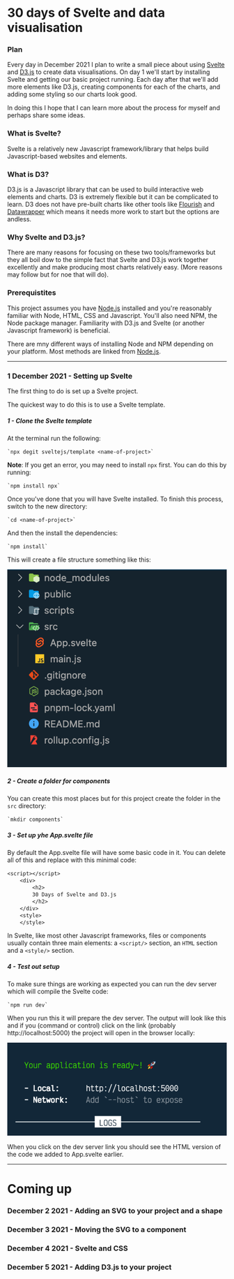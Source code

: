 # 30 days of Svelte and data visualisation

### Plan

Every day in December 2021 I plan to write a small piece about using [Svelte](https://svelte.dev/) and [D3.js](https://d3js.org/) to create data visualisations. On day 1 we'll start by installing Svelte and getting our basic project running. Each day after that we'll add more elements like D3.js, creating components for each of the charts, and adding some styling so our charts look good.

In doing this I hope that I can learn more about the process for myself and perhaps share some ideas.

### What is Svelte?

Svelte is a relatively new Javascript framework/library that helps build Javascript-based websites and elements.

### What is D3?

D3.js is a Javascript library that can be used to build interactive web elements and charts. D3 is extremely flexible but it can be complicated to learn. D3 does not have pre-built charts like other tools like [Flourish](https://flourish.studio) and [Datawrapper](https://datawrapper.de) which means it needs more work to start but the options are andless.

### Why Svelte and D3.js?

There are many reasons for focusing on these two tools/frameworks but they all boil dow to the simple fact that Svelte and D3.js work together excellently and make producing most charts relatively easy. (More reasons may follow but for noe that will do).

### Prerequistites

This project assumes you have [Node.js](https://nodejs.org/) installed and you're reasonably familiar with Node, HTML, CSS and Javascript. You'll also need NPM, the Node package manager. Familiarity with D3.js and Svelte (or another Javascript framework) is beneficial.

There are mny different ways of installing Node and NPM depending on your platform. Most methods are linked from [Node.js](https://nodejs.org/).

---

### 1 December 2021 - Setting up Svelte

The first thing to do is set up a Svelte project.

The quickest way to do this is to use a Svelte template.

##### 1 - Clone the Svelte template

At the terminal run the following:

    `npx degit sveltejs/template <name-of-project>`

**Note**: If you get an error, you may need to install `npx` first. You can do this by running:

    `npm install npx`

Once you've done that you will have Svelte installed. To finish this process, switch to the new directory:

    `cd <name-of-project>`

And then the install the dependencies:

    `npm install`

This will create a file structure something like this:

![file structure](/public/images/file-structure.png)

##### 2 - Create a folder for components

You can create this most places but for this project create the folder in the `src` directory:

    `mkdir components`

##### 3 - Set up yhe App.svelte file

By default the App.svelte file will have some basic code in it. You can delete all of this and replace with this minimal code:

    <script></script>
        <div>
            <h2>
            30 Days of Svelte and D3.js
            </h2>
        </div>
        <style>
        </style>

In Svelte, like most other Javascript frameworks, files or components usually contain three main elements: a `<script/>` section, an `HTML` section and a `<style/>` section.

##### 4 - Test out setup

To make sure things are working as expected you can run the dev server which will compile the Svelte code:

    `npm run dev`

When you run this it will prepare the dev server. The output will look like this and if you (command or control) click on the link (probably http://localhost:5000) the project will open in the browser locally:

![npm run dev](/public/images/dev-build.png)

When you click on the dev server link you should see the HTML version of the code we added to App.svelte earlier.

---

# Coming up

### December 2 2021 - Adding an SVG to your project and a shape

### December 3 2021 - Moving the SVG to a component

### December 4 2021 - Svelte and CSS

### December 5 2021 - Adding D3.js to your project

